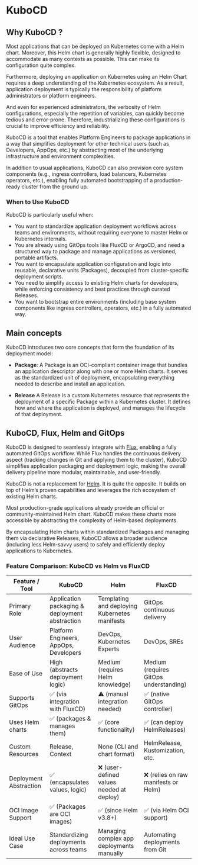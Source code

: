 

# KuboCD

## Why KuboCD ?

Most applications that can be deployed on Kubernetes come with a Helm chart. Moreover, this Helm chart is generally
highly flexible, designed to accommodate as many contexts as possible. This can make its configuration quite complex.

Furthermore, deploying an application on Kubernetes using an Helm Chart requires a deep understanding of the Kubernetes
ecosystem. As a result, application deployment is typically the responsibility of platform administrators or platform engineers.

And even for experienced administrators, the verbosity of Helm configurations, especially the repetition of variables,
can quickly become tedious and error-prone. Therefore, industrializing these configurations is crucial to improve
efficiency and reliability.

KuboCD is a tool that enables Platform Engineers to package applications in a way that simplifies deployment for other 
technical users (such as Developers, AppOps, etc.) by abstracting most of the underlying infrastructure and environment complexities.

In addition to usual applications, KuboCD can also provision core system components (e.g., ingress controllers, 
load balancers, Kubernetes operators, etc.), enabling fully automated bootstrapping of a production-ready cluster 
from the ground up.

### When to Use KuboCD

KuboCD is particularly useful when:

- You want to standardize application deployment workflows across teams and environments, without requiring everyone to master Helm or Kubernetes internals.
- You are already using GitOps tools like FluxCD or ArgoCD, and need a structured way to package and manage applications as versioned, portable artifacts.
- You want to encapsulate application configuration and logic into reusable, declarative units (Packages), decoupled from cluster-specific deployment scripts.
- You need to simplify access to existing Helm charts for developers, while enforcing consistency and best practices through curated Releases.
- You want to bootstrap entire environments (including base system components like ingress controllers, operators, etc.) in a fully automated way.

## Main concepts

KuboCD introduces two core concepts that form the foundation of its deployment model:

- **Package**:
  A Package is an OCI-compliant container image that bundles an application descriptor along with one or more Helm charts. 
  It serves as the standardized unit of deployment, encapsulating everything needed to describe and install an application.

- **Release**
  A Release is a custom Kubernetes resource that represents the deployment of a specific Package within a Kubernetes cluster. 
  It defines how and where the application is deployed, and manages the lifecycle of that deployment.

## KuboCD, Flux, Helm and GitOps

KuboCD is designed to seamlessly integrate with [Flux](https://fluxcd.io/), enabling a fully automated GitOps workflow. 
While Flux handles the continuous delivery aspect (tracking changes in Git and applying them to the cluster), 
KuboCD simplifies application packaging and deployment logic, making the overall delivery pipeline more modular,
maintainable, and user-friendly.

KuboCD is not a replacement for [Helm](https://helm.sh/). It is quite the opposite. It builds on top of Helm’s proven capabilities and 
leverages the rich ecosystem of existing Helm charts.

Most production-grade applications already provide an official or community-maintained Helm chart. 
KuboCD makes these charts more accessible by abstracting the complexity of Helm-based deployments.

By encapsulating Helm charts within standardized Packages and managing them via declarative Releases, 
KuboCD allows a broader audience (including less Helm-savvy users) to safely and efficiently deploy applications to Kubernetes.

### Feature Comparison: KuboCD vs Helm vs FluxCD

| Feature / Tool	| KuboCD           | Helm | FluxCD                       |
| --- |------------------| --- |------------------------------|
| Primary Role | Application packaging & deployment abstraction | Templating and deploying Kubernetes manifests | GitOps continuous delivery   |
| User Audience | Platform Engineers, AppOps, Developers | DevOps, Kubernetes Experts | DevOps, SREs | 
| Ease of Use | High (abstracts deployment logic) | Medium (requires Helm knowledge) | Medium (requires GitOps understanding) |
| Supports GitOps | ✅ (via integration with FluxCD) | ⚠️ (manual integration needed) | ✅ (native GitOps controller) |
| Uses Helm charts | ✅ (packages & manages them) | ✅ (core functionality) | ✅ (can deploy HelmReleases) |
| Custom Resources | Release, Context | None (CLI and chart format) | HelmRelease, Kustomization, etc. |
| Deployment Abstraction | ✅ (encapsulates values, logic) | ❌ (user-defined values needed at deploy) | ❌ (relies on raw manifests or Helm) |
| OCI Image Support | ✅ (Packages are OCI images) | ✅ (since Helm v3.8+) | ✅ (via Helm OCI support) |
| Ideal Use Case | Standardizing deployments across teams | Managing complex app deployments manually | Automating deployments from Git |


